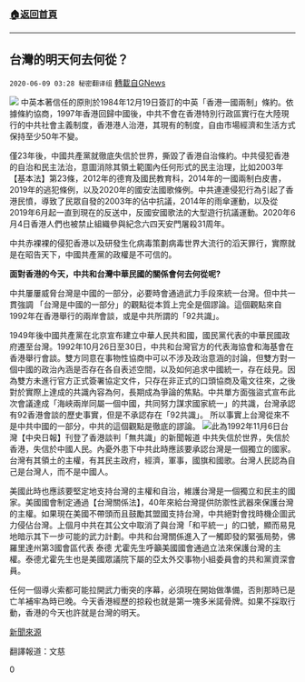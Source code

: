 ###  [:house:返回首頁](https://github.com/ourhimalayas/txt)
---

## 台灣的明天何去何從？
`2020-06-09 03:28 秘密翻译组` [轉載自GNews](https://gnews.org/zh-hant/227680/)

![](https://s3.amazonaws.com/gnews-media-offload/wp-content/uploads/2020/06/09031746/1-67.png)
中英本著信任的原則於1984年12月19日簽訂的中英「香港一國兩制」條約。依據條約協商，1997年香港回歸中國後，中共不會在香港特別行政區實行在大陸現行的中共社會主義制度，香港港人治港，其現有的制度，自由市場經濟和生活方式保持至少50年不變。

僅23年後，中國共產黨就徹底失信於世界，撕毀了香港自治條約。中共侵犯香港的自治和民主法治，意圖消除其領土範圍內任何形式的民主治理，比如2003年【基本法】第23條，2012年的德育及國民教育科，2014年的一國兩制白皮書，2019年的逃犯條例，以及2020年的國安法國歌條例。中共連連侵犯行為引起了香港民憤，導致了民眾自發的2003年的佔中抗議，2014年的雨傘運動，以及從2019年6月起一直到現在的反送中，反國安國歌法的大型遊行抗議運動。2020年6月4日香港人們也被禁止組織參與紀念六四天安門屠殺31周年。

中共赤裸裸的侵犯香港以及研發生化病毒策劃病毒世界大流行的滔天罪行，實際就是在昭告天下，中國共產黨的政權是不可信的。

**面對香港的今天，中共和台灣中華民國的關係會何去何從呢?**

中共屢屢威脅台灣是中國的一部分，必要時會通過武力手段來統一台灣。但中共一貫強調 「台灣是中國的一部分」的觀點從本質上完全是個謬論。這個觀點來自1992年在香港舉行的兩岸會談，或是中共所謂的「92共識」。

1949年後中國共產黨在北京宣布建立中華人民共和國，國民黨代表的中華民國政府遷至台灣。1992年10月26日至30日，中共和台灣官方的代表海協會和海基會在香港舉行會談。雙方同意在事物性協商中可以不涉及政治意涵的討論，但雙方對一個中國的政治內涵是否存在各自表述空間，以及如何追求中國統一，存在歧見。因為雙方未進行官方正式簽署協定文件，只存在非正式的口頭協商及電文往來，之後對於實際上達成的共識內容為何，長期成為爭論的焦點。中共單方面強盜式宣布此次會議達成「海峽兩岸同屬一個中國，共同努力謀求國家統一」的共識，台灣承認有92香港會談的歷史事實，但是不承認存在「92共識」。
所以事實上台灣從來不是中共中國的一部分，中共的這個觀點是徹底的謬論。
![](https://s3.amazonaws.com/gnews-media-offload/wp-content/uploads/2020/06/09031841/2-36.png)此為1992年11月6日台灣【中央日報】刊登了香港談判「無共識」的新聞報道
中共失信於世界，失信於香港，失信於中國人民。內憂外患下中共此時應該要承認台灣是一個獨立的國家。台灣有其領土的主權，有其民主政府，經濟，軍事，國旗和國歌。台灣人民認為自己是台灣人，而不是中國人。

美國此時也應該要堅定地支持台灣的主權和自治，維護台灣是一個獨立和民主的國家。美國國會制定通過【台灣關係法】，40年來給台灣提供防禦性武器來保護台灣的主權。如果現在美國不帶頭而且鼓勵其盟國支持台灣，中共絕對會找時機企圖武力侵佔台灣。上個月中共在其公文中取消了與台灣「和平統一」的口號，顯而易見地暗示其下一步可能的武力計劃。中共和台灣關係進入了一觸即發的緊張局勢，佛羅里達州第3國會區代表 泰德 尤霍先生呼籲美國國會通過立法來保護台灣的主權。泰德尤霍先生也是美國眾議院下屬的亞太外交事物小組委員會的共和黨資深會員。

任何一個導火索都可能拉開武力衝突的序幕，必須現在開始做準備，否則那時已是亡羊補牢為時已晚。今天香港經歷的掠殺也就是第一塊多米諾骨牌。如果不採取行動，香港的今天也許就是台灣的明天。

[新聞來源](https://www.taipeitimes.com/News/editorials/archives/2020/06/09/2003737883)

翻譯報道：文慈

0
